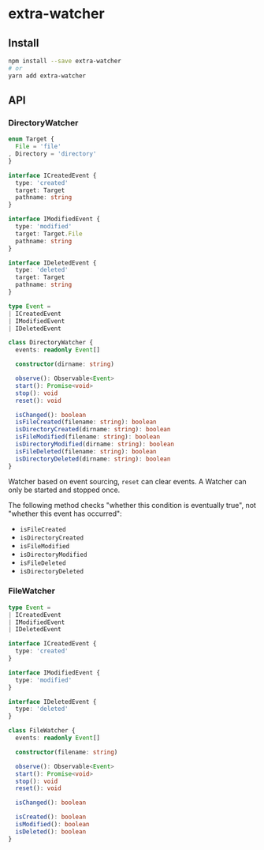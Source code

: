 # extra-watcher
## Install
```sh
npm install --save extra-watcher
# or
yarn add extra-watcher
```

## API
### DirectoryWatcher
```ts
enum Target {
  File = 'file'
, Directory = 'directory'
}

interface ICreatedEvent {
  type: 'created'
  target: Target
  pathname: string
}

interface IModifiedEvent {
  type: 'modified'
  target: Target.File
  pathname: string
}

interface IDeletedEvent {
  type: 'deleted'
  target: Target
  pathname: string
}

type Event =
| ICreatedEvent
| IModifiedEvent
| IDeletedEvent

class DirectoryWatcher {
  events: readonly Event[]

  constructor(dirname: string)

  observe(): Observable<Event>
  start(): Promise<void>
  stop(): void
  reset(): void

  isChanged(): boolean
  isFileCreated(filename: string): boolean
  isDirectoryCreated(dirname: string): boolean
  isFileModified(filename: string): boolean
  isDirectoryModified(dirname: string): boolean
  isFileDeleted(filename: string): boolean
  isDirectoryDeleted(dirname: string): boolean
}
```

Watcher based on event sourcing, `reset` can clear events.
A Watcher can only be started and stopped once.

The following method checks "whether this condition is eventually true",
not "whether this event has occurred":
- `isFileCreated`
- `isDirectoryCreated`
- `isFileModified`
- `isDirectoryModified`
- `isFileDeleted`
- `isDirectoryDeleted`

### FileWatcher
```ts
type Event =
| ICreatedEvent
| IModifiedEvent
| IDeletedEvent

interface ICreatedEvent {
  type: 'created'
}

interface IModifiedEvent {
  type: 'modified'
}

interface IDeletedEvent {
  type: 'deleted'
}

class FileWatcher {
  events: readonly Event[]

  constructor(filename: string)

  observe(): Observable<Event>
  start(): Promise<void>
  stop(): void
  reset(): void

  isChanged(): boolean

  isCreated(): boolean
  isModified(): boolean
  isDeleted(): boolean
}
```
